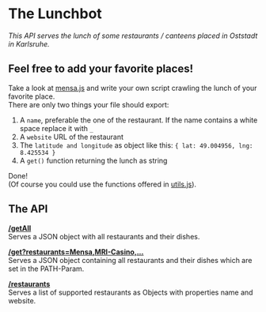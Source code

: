 The Lunchbot
============

*This API serves the lunch of some restaurants / canteens placed in Oststadt in Karlsruhe.*

## Feel free to add your favorite places!
Take a look at [mensa.js](src/lunch/restaurants/mensa.js) and write your own script crawling the lunch of your favorite place.  
There are only two things your file should export:
1. A `name`, preferable the one of the restaurant. If the name contains a white space replace it with `_`
2. A `website` URL of the restaurant 
3. The `latitude and longitude` as object like this: `{ lat: 49.004956, lng: 8.425534 }`  
4. A `get()` function returning the lunch as string

Done!  
(Of course you could use the functions offered in [utils.js](src/lunch/utils.js)).

## The API
**[/getAll](http://localhost:3000/getAll)**  
Serves a JSON object with all restaurants and their dishes.

**[/get?restaurants=Mensa,MRI-Casino,...](http://localhost:3000/get?restaurants=Mensa,MRI-Casino)**  
Serves a JSON object containing all restaurants and their dishes which are set in the PATH-Param.

**[/restaurants](http://localhost:3000/restaurants)**  
Serves a list of supported restaurants as Objects with properties name and website.